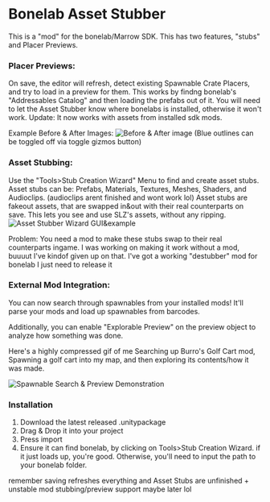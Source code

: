 # Bonelab Asset Stubber
This is a "mod" for the bonelab/Marrow SDK. This has two features, "stubs" and Placer Previews.

### Placer Previews:
On save, the editor will refresh, detect existing Spawnable Crate Placers, and try to load in a preview for them.
This works by findng bonelab's "Addressables Catalog" and then loading the prefabs out of it.
You will need to let the Asset Stubber know where bonelabs is installed, otherwise it won't work.
Update: It now works with assets from installed sdk mods.

Example Before & After Images:
![Before & After image](https://cdn.discordapp.com/attachments/875811073624784967/1208897422626127942/prevew.png?ex=65e4f475&is=65d27f75&hm=865793c2ef0e692c8894b3c135678ea0d285198d8d36c278baa46afcf5b4185c&)
(Blue outlines can be toggled off via toggle gizmos button)

### Asset Stubbing:
Use the "Tools>Stub Creation Wizard" Menu to find and create asset stubs.
Asset stubs can be: Prefabs, Materials, Textures, Meshes, Shaders, and Audioclips. (audioclips arent finished and wont work lol)
Asset stubs are fakeout assets, that are swapped in&out with their real counterparts on save.
This lets you see and use SLZ's assets, without any ripping.
![Asset Stubber Wizard GUI&example](https://cdn.discordapp.com/attachments/875811073624784967/1208901586068312164/pee.png?ex=65e4f856&is=65d28356&hm=f84f271a62386177e0185761a3e4f1f8adea119ba1d5b80ee7b56ee402beae9d&)

Problem: You need a mod to make these stubs swap to their real counterparts ingame.
I was working on making it work without a mod, buuuut I've kindof given up on that.
I've got a working "destubber" mod for bonelab I just need to release it

### External Mod Integration:
You can now search through spawnables from your installed mods!
It'll parse your mods and load up spawnables from barcodes.

Additionally, you can enable "Explorable Preview" on the preview object to analyze how something was done.

Here's a highly compressed gif of me Searching up Burro's Golf Cart mod, Spawning a golf cart into my map,
and then exploring its contents/how it was made.

![Spawnable Search & Preview Demonstration](https://cdn.discordapp.com/attachments/875811073624784967/1209630950540054599/2024-02-1913-24-46-ezgif.com-optimize.gif?ex=65e79f9c&is=65d52a9c&hm=49cccbc3cbfeb15158ccc4c90b3f72fd4c97f39d3202d1d6f85806a368e8331c&)

### Installation
1. Download the latest released .unitypackage
2. Drag & Drop it into your project
3. Press import
4. Ensure it can find bonelab, by clicking on Tools>Stub Creation Wizard. if it just loads up, you're good. Otherwise, you'll need to input the path to your bonelab folder.

remember saving refreshes everything and Asset Stubs are unfinished + unstable
mod stubbing/preview support maybe later lol
